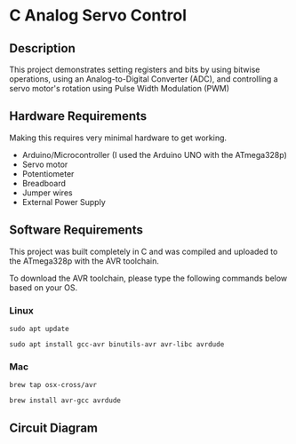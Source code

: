 # C Analog Servo Control
## Description
This project demonstrates setting registers and bits by using bitwise operations, using an Analog-to-Digital Converter (ADC), and controlling a servo motor's rotation using Pulse Width Modulation (PWM)

## Hardware Requirements
Making this requires very minimal hardware to get working.  

- Arduino/Microcontroller (I used the Arduino UNO with the ATmega328p)
- Servo motor
- Potentiometer
- Breadboard
- Jumper wires
- External Power Supply

## Software Requirements
This project was built completely in C and was compiled and uploaded to the ATmega328p with the AVR toolchain.  

To download the AVR toolchain, please type the following commands below based on your OS.
### Linux
`sudo apt update`

`sudo apt install gcc-avr binutils-avr avr-libc avrdude`

### Mac
`brew tap osx-cross/avr`

`brew install avr-gcc avrdude`

## Circuit Diagram


